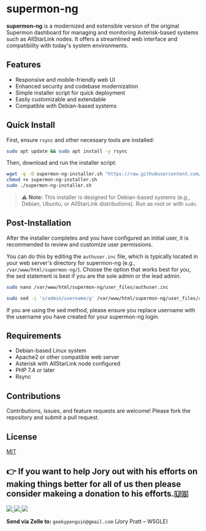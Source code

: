 # supermon-ng

**supermon-ng** is a modernized and extensible version of the original Supermon dashboard for managing and monitoring Asterisk-based systems such as AllStarLink nodes. It offers a streamlined web interface and compatibility with today's system environments.

## Features

- Responsive and mobile-friendly web UI
- Enhanced security and codebase modernization
- Simple installer script for quick deployment
- Easily customizable and extendable
- Compatible with Debian-based systems

## Quick Install

First, ensure `rsync` and other necessary tools are installed:

```bash
sudo apt update && sudo apt install -y rsync
```

Then, download and run the installer script:

```bash
wget -q -O supermon-ng-installer.sh "https://raw.githubusercontent.com/hardenedpenguin/supermon-ng/refs/heads/main/supermon-ng-installer.sh"
chmod +x supermon-ng-installer.sh
sudo ./supermon-ng-installer.sh
```

> ⚠️ **Note:** This installer is designed for Debian-based systems (e.g., Debian, Ubuntu, or AllStarLink distributions). Run as root or with `sudo`.

## Post-Installation

After the installer completes and you have configured an initial user, it is recommended to review and customize user permissions.

You can do this by editing the `authuser.inc` file, which is typically located in your web server's directory for supermon-ng (e.g., `/var/www/html/supermon-ng/`).
Choose the option that works best for you, the sed statement is best if you are the sole admin or the lead admin.
```bash
sudo nano /var/www/html/supermon-ng/user_files/authuser.inc
```
```bash
sudo sed -i 's/admin/username/g' /var/www/html/supermon-ng/user_files/authuser.inc
```
If you are using the sed method, please ensure you replace username with the username you have created for your supermon-ng login.

## Requirements

- Debian-based Linux system
- Apache2 or other compatible web server
- Asterisk with AllStarLink node configured
- PHP 7.4 or later
- Rsync

## Contributions

Contributions, issues, and feature requests are welcome! Please fork the repository and submit a pull request.

## License

[MIT](LICENSE)

👉 If you want to help Jory out with his efforts on making things better for all of us then please consider makeing a donation to his efforts.🇺🇸
---
<a href="https://www.paypal.com/donate?token=IyATJ7p91vnH0tLglypNy2DxIZ3G2VmpWddIzltxRzY4kpcF0hPRHPj7F9ipe3YvfujL-1een4QH5Te5" target="_blank">
  <img src="https://img.shields.io/badge/Donate%20with-PayPal-00457C?style=for-the-badge&logo=paypal&logoColor=white" />
</a>

<a href="https://cash.app/$anarchpeng" target="_blank">
  <img src="https://img.shields.io/badge/Donate-CashApp-00C244?style=for-the-badge&logo=cashapp&logoColor=white" />
</a>

<!-- Zelle uses email/phone inside your bank app; no public pay URL exists. -->
<a href="mailto:geekypenguin@gmail.com?subject=Zelle%20Donation%20for%20Jory%20Pratt%20-%20W5GLE&body=I%27d%20like%20to%20send%20a%20Zelle%20donation.">
  <img src="https://img.shields.io/badge/Donate%20via-Zelle-6D1E72?style=for-the-badge&logo=zelle&logoColor=white" />
</a>

**Send via Zelle to:** `geekypenguin@gmail.com` (Jory Pratt – W5GLE)
